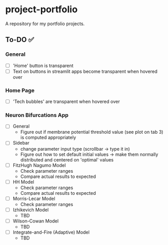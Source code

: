 # project-portfolio
A repository for my portfolio projects.

## To-DO  ✅
### General
- [ ] 'Home' button is transparent
- [ ] Text on buttons in streamlit apps become transparent when hovered over
### Home Page
- [ ] 'Tech bubbles' are transparent when hovered over
### Neuron Bifurcations App
- [ ] General
    - Figure out if membrane potential threshold value (see plot on tab 3) is computed appropriately
- [ ] Sidebar
    - change parameter input type (scrollbar -> type it in)
    - Figure out how to set default initial values -> make them normally distributed and centered on 'optimal' values
- [ ] FitzHugh Nagumo Model
    - Check parameter ranges
    - Compare actual results to expected
- [ ] HH Model
    - Check parameter ranges
    - Compare actual results to expected
- [ ] Morris-Lecar Model
    - Check parameter ranges
- [ ] Izhikevich Model
    - TBD
- [ ] Wilson-Cowan Model
    - TBD
- [ ] Integrate-and-Fire (Adaptive) Model
    - TBD
